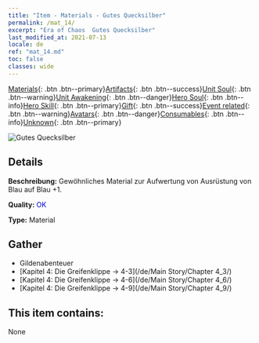 ```yaml
---
title: "Item - Materials - Gutes Quecksilber"
permalink: /mat_14/
excerpt: "Era of Chaos  Gutes Quecksilber"
last_modified_at: 2021-07-13
locale: de
ref: "mat_14.md"
toc: false
classes: wide
---
```

 [Materials](/ItemsDE/){: .btn .btn--primary}[Artifacts](/ItemsDE/Artifacts/){: .btn .btn--success}[Unit Soul](/ItemsDE/UnitSoul/){: .btn .btn--warning}[Unit Awakening](/ItemsDE/UnitAwakening/){: .btn .btn--danger}[Hero Soul](/ItemsDE/HeroSoul/){: .btn .btn--info}[Hero Skill](/ItemsDE/HeroSkill/){: .btn .btn--primary}[Gift](/ItemsDE/Gift/){: .btn .btn--success}[Event related](/ItemsDE/Events/){: .btn .btn--warning}[Avatars](/ItemsDE/Avatars/){: .btn .btn--danger}[Consumables](/ItemsDE/Consumables/){: .btn .btn--info}[Unknown](/ItemsDE/Unknown/){: .btn .btn--primary}

 ![Gutes Quecksilber](/images/t/i_cailiao_shuiyin1.png)

## Details
 **Beschreibung:** Gewöhnliches Material zur Aufwertung von Ausrüstung von Blau auf Blau +1.

 **Quality:** <span style="color: #0000CD">OK</span>

 **Type:** Material

## Gather

*    Gildenabenteuer 
*    [Kapitel 4: Die Greifenklippe -> 4-3](/de/Main Story/Chapter 4_3/) 
*    [Kapitel 4: Die Greifenklippe -> 4-6](/de/Main Story/Chapter 4_6/) 
*    [Kapitel 4: Die Greifenklippe -> 4-9](/de/Main Story/Chapter 4_9/) 

## This item contains:

  None


